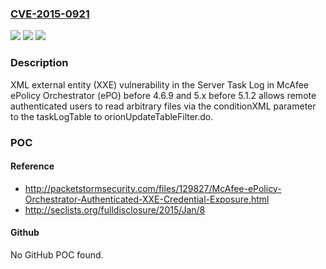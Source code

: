 ### [CVE-2015-0921](https://cve.mitre.org/cgi-bin/cvename.cgi?name=CVE-2015-0921)
![](https://img.shields.io/static/v1?label=Product&message=n%2Fa&color=blue)
![](https://img.shields.io/static/v1?label=Version&message=n%2Fa&color=blue)
![](https://img.shields.io/static/v1?label=Vulnerability&message=n%2Fa&color=brighgreen)

### Description

XML external entity (XXE) vulnerability in the Server Task Log in McAfee ePolicy Orchestrator (ePO) before 4.6.9 and 5.x before 5.1.2 allows remote authenticated users to read arbitrary files via the conditionXML parameter to the taskLogTable to orionUpdateTableFilter.do.

### POC

#### Reference
- http://packetstormsecurity.com/files/129827/McAfee-ePolicy-Orchestrator-Authenticated-XXE-Credential-Exposure.html
- http://seclists.org/fulldisclosure/2015/Jan/8

#### Github
No GitHub POC found.

